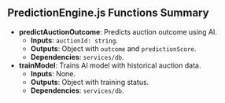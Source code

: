 ## PredictionEngine.js Functions Summary
- **predictAuctionOutcome**: Predicts auction outcome using AI.
  - **Inputs**: `auctionId: string`.
  - **Outputs**: Object with `outcome` and `predictionScore`.
  - **Dependencies**: `services/db`.
- **trainModel**: Trains AI model with historical auction data.
  - **Inputs**: None.
  - **Outputs**: Object with training status.
  - **Dependencies**: `services/db`.
